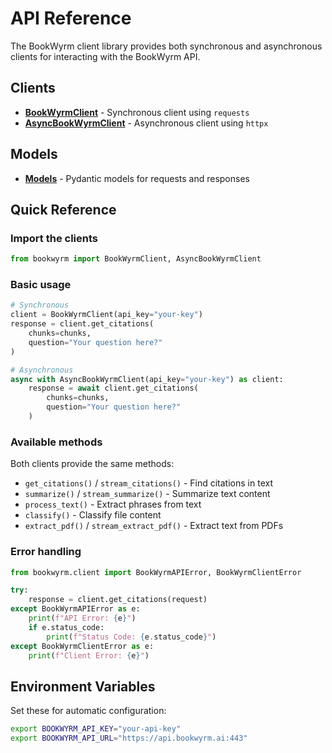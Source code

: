 # API Reference

The BookWyrm client library provides both synchronous and asynchronous clients for interacting with the BookWyrm API.

## Clients

- **[BookWyrmClient](client.md)** - Synchronous client using `requests`
- **[AsyncBookWyrmClient](async-client.md)** - Asynchronous client using `httpx`

## Models

- **[Models](models.md)** - Pydantic models for requests and responses

## Quick Reference

### Import the clients

```python
from bookwyrm import BookWyrmClient, AsyncBookWyrmClient
```

### Basic usage

```python
# Synchronous
client = BookWyrmClient(api_key="your-key")
response = client.get_citations(
    chunks=chunks,
    question="Your question here?"
)

# Asynchronous
async with AsyncBookWyrmClient(api_key="your-key") as client:
    response = await client.get_citations(
        chunks=chunks,
        question="Your question here?"
    )
```

### Available methods

Both clients provide the same methods:

- `get_citations()` / `stream_citations()` - Find citations in text
- `summarize()` / `stream_summarize()` - Summarize text content
- `process_text()` - Extract phrases from text
- `classify()` - Classify file content
- `extract_pdf()` / `stream_extract_pdf()` - Extract text from PDFs

### Error handling

```python
from bookwyrm.client import BookWyrmAPIError, BookWyrmClientError

try:
    response = client.get_citations(request)
except BookWyrmAPIError as e:
    print(f"API Error: {e}")
    if e.status_code:
        print(f"Status Code: {e.status_code}")
except BookWyrmClientError as e:
    print(f"Client Error: {e}")
```

## Environment Variables

Set these for automatic configuration:

```bash
export BOOKWYRM_API_KEY="your-api-key"
export BOOKWYRM_API_URL="https://api.bookwyrm.ai:443"
```
